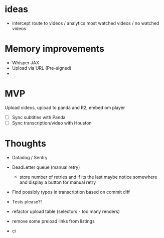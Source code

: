 # ideas

- intercept route to videos / analytics most watched videos / no watched videos

# Memory improvements

- Whisper JAX
- Upload via URL (Pre-signed)
- 

# MVP

Upload videos, upload to panda and R2, embed om player

- [ ] Sync subtitles with Panda
- [ ] Sync transcription/video with Houston

# Thoughts

- Datadog / Sentry
- DeadLetter queue (manual retry)
  - store number of retries and if its the last maybe notice somewhere and display a button for manual retry
- Find possibly typos in transcription based on commit diff
- Tests please?!
- refactor upload table (selectors - too many renders)
- remove some preload links from listings

- ci
